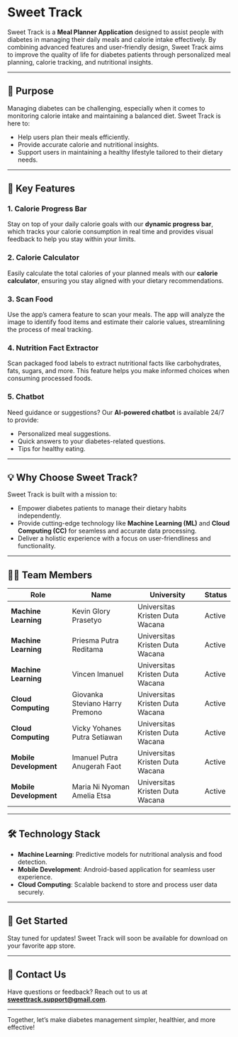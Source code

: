 # Sweet Track

Sweet Track is a **Meal Planner Application** designed to assist people with diabetes in managing their daily meals and calorie intake effectively. By combining advanced features and user-friendly design, Sweet Track aims to improve the quality of life for diabetes patients through personalized meal planning, calorie tracking, and nutritional insights.

---

## 🎯 **Purpose**
Managing diabetes can be challenging, especially when it comes to monitoring calorie intake and maintaining a balanced diet. Sweet Track is here to:
- Help users plan their meals efficiently.
- Provide accurate calorie and nutritional insights.
- Support users in maintaining a healthy lifestyle tailored to their dietary needs.

---

## 🌟 **Key Features**

### 1. **Calorie Progress Bar**
Stay on top of your daily calorie goals with our **dynamic progress bar**, which tracks your calorie consumption in real time and provides visual feedback to help you stay within your limits.

### 2. **Calorie Calculator**
Easily calculate the total calories of your planned meals with our **calorie calculator**, ensuring you stay aligned with your dietary recommendations.

### 3. **Scan Food**
Use the app’s camera feature to scan your meals. The app will analyze the image to identify food items and estimate their calorie values, streamlining the process of meal tracking.

### 4. **Nutrition Fact Extractor**
Scan packaged food labels to extract nutritional facts like carbohydrates, fats, sugars, and more. This feature helps you make informed choices when consuming processed foods.

### 5. **Chatbot**
Need guidance or suggestions? Our **AI-powered chatbot** is available 24/7 to provide:
- Personalized meal suggestions.
- Quick answers to your diabetes-related questions.
- Tips for healthy eating.

---

## 💡 **Why Choose Sweet Track?**
Sweet Track is built with a mission to:
- Empower diabetes patients to manage their dietary habits independently.
- Provide cutting-edge technology like **Machine Learning (ML)** and **Cloud Computing (CC)** for seamless and accurate data processing.
- Deliver a holistic experience with a focus on user-friendliness and functionality.

---

## 👨‍💻 **Team Members**
| Role                  | Name                                  | University                                      | Status   |
|-----------------------|---------------------------------------|------------------------------------------------|----------|
| **Machine Learning** | Kevin Glory Prasetyo                | Universitas Kristen Duta Wacana                | Active   |
| **Machine Learning** | Priesma Putra Reditama              | Universitas Kristen Duta Wacana                | Active   |
| **Machine Learning** | Vincen Imanuel                      | Universitas Kristen Duta Wacana                | Active   |
| **Cloud Computing**  | Giovanka Steviano Harry Premono     | Universitas Kristen Duta Wacana                | Active   |
| **Cloud Computing**  | Vicky Yohanes Putra Setiawan         | Universitas Kristen Duta Wacana                | Active   |
| **Mobile Development**| Imanuel Putra Anugerah Faot          | Universitas Kristen Duta Wacana                | Active   |
| **Mobile Development**| Maria Ni Nyoman Amelia Etsa          | Universitas Kristen Duta Wacana                | Active   |

---

## 🛠️ **Technology Stack**
- **Machine Learning**: Predictive models for nutritional analysis and food detection.
- **Mobile Development**: Android-based application for seamless user experience.
- **Cloud Computing**: Scalable backend to store and process user data securely.

---

## 📱 **Get Started**
Stay tuned for updates! Sweet Track will soon be available for download on your favorite app store.

---

## 📩 **Contact Us**
Have questions or feedback? Reach out to us at **sweettrack.support@gmail.com**.

---

Together, let’s make diabetes management simpler, healthier, and more effective!
